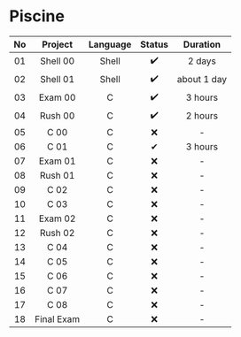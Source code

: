 # Piscine
| No |   Project  | Language | Status |   Duration  |
|:--:|:----------:|:--------:|:------:|:-----------:|
| 01 | Shell 00   |   Shell  |    ✔️   |      2 days |
| 02 | Shell 01   |   Shell  |    ✔️   | about 1 day |
| 03 | Exam 00    |     C    |    ✔️   |     3 hours |
| 04 | Rush 00    |     C    |    ✔️   |     2 hours |
| 05 | C 00       |     C    |    ❌   |           - |
| 06 | C 01       |     C    |    ✔   |     3 hours |
| 07 | Exam 01    |     C    |    ❌   |           - |
| 08 | Rush 01    |     C    |    ❌   |           - |
| 09 | C 02       |     C    |    ❌   |           - |
| 10 | C 03       |     C    |    ❌   |           - |
| 11 | Exam 02    |     C    |    ❌   |           - |
| 12 | Rush 02    |     C    |    ❌   |           - |
| 13 | C 04       |     C    |    ❌   |           - |
| 14 | C 05       |     C    |    ❌   |           - |
| 15 | C 06       |     C    |    ❌   |           - |
| 16 | C 07       |     C    |    ❌   |           - |
| 17 | C 08       |     C    |    ❌   |           - |
| 18 | Final Exam |     C    |    ❌   |           - |
